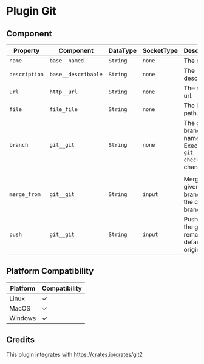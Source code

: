 # Plugin Git

## Component

| Property      | Component           | DataType | SocketType | Description                                               |
|---------------|---------------------|----------|------------|-----------------------------------------------------------|
| `name`        | `base__named`       | `String` | `none`     | The name.                                                 |
| `description` | `base__describable` | `String` | `none`     | The description.                                          |
| `url`         | `http__url`         | `String` | `none`     | The remote url.                                           |
| `file`        | `file_file`         | `String` | `none`     | The local path.                                           |
| `branch`      | `git__git`          | `String` | `none`     | The git branch name. Executes a `git checkout` on change. |
||
| `merge_from`  | `git__git`          | `String` | `input`    | Merges the given branch into the current branch           |
| `push`        | `git__git`          | `String` | `input`    | Pushes to the given remote (by default origin)            |

## Platform Compatibility

| Platform | Compatibility |
|----------|---------------|
| Linux    | ✓             |
| MacOS    | ✓             |
| Windows  | ✓             |

## Credits

This plugin integrates with https://crates.io/crates/git2
